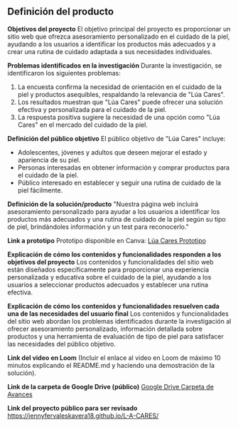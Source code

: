 ## Definición del producto

**Objetivos del proyecto**
El objetivo principal del proyecto es proporcionar un sitio web que ofrezca asesoramiento personalizado en el cuidado de la piel, ayudando a los usuarios a identificar los productos más adecuados y a crear una rutina de cuidado adaptada a sus necesidades individuales.

**Problemas identificados en la investigación**
Durante la investigación, se identificaron los siguientes problemas:
1. La encuesta confirma la necesidad de orientación en el cuidado de la piel y productos asequibles, respaldando la relevancia de "Lúa Cares".
2. Los resultados muestran que "Lúa Cares" puede ofrecer una solución efectiva y personalizada para el cuidado de la piel.
3. La respuesta positiva sugiere la necesidad de una opción como "Lúa Cares" en el mercado del cuidado de la piel.

**Definición del público objetivo**
El público objetivo de "Lúa Cares" incluye:
- Adolescentes, jóvenes y adultos que deseen mejorar el estado y apariencia de su piel.
- Personas interesadas en obtener información y comprar productos para el cuidado de la piel.
- Público interesado en establecer y seguir una rutina de cuidado de la piel fácilmente.

**Definición de la solución/producto**
"Nuestra página web incluirá asesoramiento personalizado para ayudar a los usuarios a identificar los productos más adecuados y una rutina de cuidado de la piel según su tipo de piel, brindándoles información y un test para reconocerlo."

**Link a prototipo**
Prototipo disponible en Canva: [Lúa Cares Prototipo](https://www.canva.com/design/DAF_6UP3HL0/2P0_lgkCBxP8IWBNUtPOlQ/view?mode=prototype)

**Explicación de cómo los contenidos y funcionalidades responden a los objetivos del proyecto**
Los contenidos y funcionalidades del sitio web están diseñados específicamente para proporcionar una experiencia personalizada y educativa sobre el cuidado de la piel, ayudando a los usuarios a seleccionar productos adecuados y establecer una rutina efectiva.

**Explicación de cómo los contenidos y funcionalidades resuelven cada una de las necesidades del usuario final**
Los contenidos y funcionalidades del sitio web abordan los problemas identificados durante la investigación al ofrecer asesoramiento personalizado, información detallada sobre productos y una herramienta de evaluación de tipo de piel para satisfacer las necesidades del público objetivo.

**Link del video en Loom**
(Incluir el enlace al video en Loom de máximo 10 minutos explicando el README.md y haciendo una demostración de la solución).

**Link de la carpeta de Google Drive (público)**
[Google Drive Carpeta de Avances](https://drive.google.com/drive/folders/12iABMXHevzheaH62zmmjKerSghkezJG7?usp=sharing)

**Link del proyecto público para ser revisado**
https://jennyfervaleskavera18.github.io/L-A-CARES/


